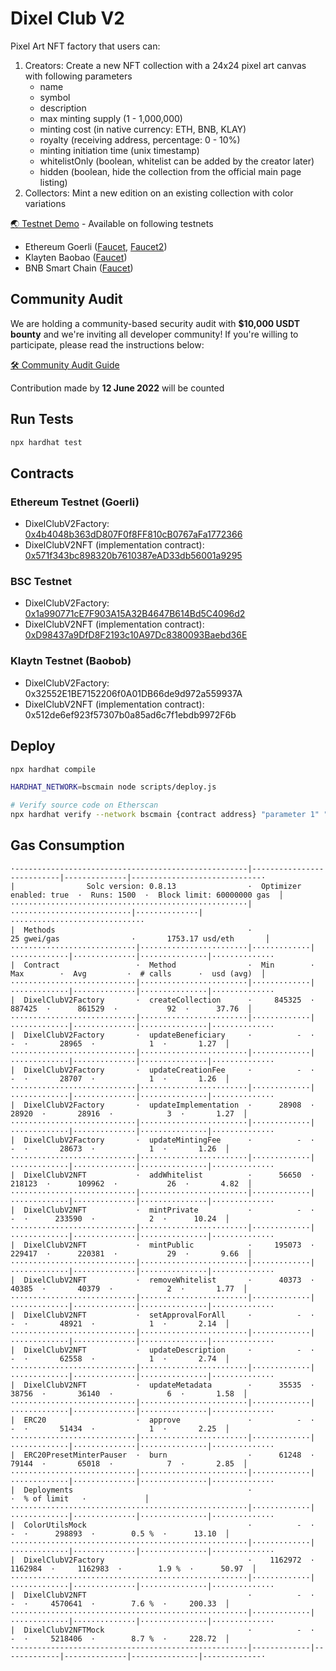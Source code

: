 # Dixel Club V2

Pixel Art NFT factory that users can:
1. Creators: Create a new NFT collection with a 24x24 pixel art canvas with following parameters
    - name
    - symbol
    - description
    - max minting supply (1 - 1,000,000)
    - minting cost (in native currency: ETH, BNB, KLAY)
    - royalty (receiving address, percentage: 0 - 10%)
    - minting initiation time (unix timestamp)
    - whitelistOnly (boolean, whitelist can be added by the creator later)
    - hidden (boolean, hide the collection from the official main page listing)
2. Collectors: Mint a new edition on an existing collection with color variations

[🌏 Testnet Demo](https://v2testnet.dixel.club/) - Available on following testnets
- Ethereum Goerli ([Faucet](https://goerli-faucet.mudit.blog/), [Faucet2](https://faucet.paradigm.xyz/))
- Klayten Baobao ([Faucet](https://baobab.wallet.klaytn.foundation/faucet))
- BNB Smart Chain ([Faucet](https://testnet.binance.org/faucet-smart))

## Community Audit
We are holding a community-based security audit with **$10,000 USDT bounty** and we're inviting all developer community!
If you're willing to participate, please read the instructions below:

[🛠 Community Audit Guide](https://github.com/Steemhunt/dixel-v2-contract/blob/main/COMMUNITY_AUDIT.md)

Contribution made by **12 June 2022** will be counted

## Run Tests
```bash
npx hardhat test
```

## Contracts

### Ethereum Testnet (Goerli)
- DixelClubV2Factory: [0x4b4048b363dD807F0f8FF810cB0767aFa1772366](https://goerli.etherscan.io/address/0x4b4048b363dD807F0f8FF810cB0767aFa1772366#code)
- DixelClubV2NFT (implementation contract): [0x571f343bc898320b7610387eAD33db56001a9295](https://goerli.etherscan.io/address/0x571f343bc898320b7610387eAD33db56001a9295#code)

### BSC Testnet
- DixelClubV2Factory: [0x1a990771cE7F903A15A32B4647B614Bd5C4096d2](https://testnet.bscscan.com/address/0x1a990771cE7F903A15A32B4647B614Bd5C4096d2#code)
- DixelClubV2NFT (implementation contract): [0xD98437a9DfD8F2193c10A97Dc8380093Baebd36E](https://testnet.bscscan.com/address/0xD98437a9DfD8F2193c10A97Dc8380093Baebd36E#code)

### Klaytn Testnet (Baobob)
- DixelClubV2Factory: 0x32552E1BE7152206f0A01DB66de9d972a559937A
- DixelClubV2NFT (implementation contract): 0x512de6ef923f57307b0a85ad6c7f1ebdb9972F6b

## Deploy
```bash
npx hardhat compile

HARDHAT_NETWORK=bscmain node scripts/deploy.js

# Verify source code on Etherscan
npx hardhat verify --network bscmain {contract address} "parameter 1" "parameter 2"
```

## Gas Consumption
```
·----------------------------------------------------|---------------------------|--------------|-----------------------------·
|                Solc version: 0.8.13                ·  Optimizer enabled: true  ·  Runs: 1500  ·  Block limit: 60000000 gas  │
·····················································|···························|··············|······························
|  Methods                                           ·               25 gwei/gas                ·       1753.17 usd/eth       │
····························|························|·············|·············|··············|···············|··············
|  Contract                 ·  Method                ·  Min        ·  Max        ·  Avg         ·  # calls      ·  usd (avg)  │
····························|························|·············|·············|··············|···············|··············
|  DixelClubV2Factory       ·  createCollection      ·     845325  ·     887425  ·      861529  ·           92  ·      37.76  │
····························|························|·············|·············|··············|···············|··············
|  DixelClubV2Factory       ·  updateBeneficiary     ·          -  ·          -  ·       28965  ·            1  ·       1.27  │
····························|························|·············|·············|··············|···············|··············
|  DixelClubV2Factory       ·  updateCreationFee     ·          -  ·          -  ·       28707  ·            1  ·       1.26  │
····························|························|·············|·············|··············|···············|··············
|  DixelClubV2Factory       ·  updateImplementation  ·      28908  ·      28920  ·       28916  ·            3  ·       1.27  │
····························|························|·············|·············|··············|···············|··············
|  DixelClubV2Factory       ·  updateMintingFee      ·          -  ·          -  ·       28673  ·            1  ·       1.26  │
····························|························|·············|·············|··············|···············|··············
|  DixelClubV2NFT           ·  addWhitelist          ·      56650  ·     218123  ·      109962  ·           26  ·       4.82  │
····························|························|·············|·············|··············|···············|··············
|  DixelClubV2NFT           ·  mintPrivate           ·          -  ·          -  ·      233590  ·            2  ·      10.24  │
····························|························|·············|·············|··············|···············|··············
|  DixelClubV2NFT           ·  mintPublic            ·     195073  ·     229417  ·      220381  ·           29  ·       9.66  │
····························|························|·············|·············|··············|···············|··············
|  DixelClubV2NFT           ·  removeWhitelist       ·      40373  ·      40385  ·       40379  ·            2  ·       1.77  │
····························|························|·············|·············|··············|···············|··············
|  DixelClubV2NFT           ·  setApprovalForAll     ·          -  ·          -  ·       48921  ·            1  ·       2.14  │
····························|························|·············|·············|··············|···············|··············
|  DixelClubV2NFT           ·  updateDescription     ·          -  ·          -  ·       62558  ·            1  ·       2.74  │
····························|························|·············|·············|··············|···············|··············
|  DixelClubV2NFT           ·  updateMetadata        ·      35535  ·      38756  ·       36140  ·            6  ·       1.58  │
····························|························|·············|·············|··············|···············|··············
|  ERC20                    ·  approve               ·          -  ·          -  ·       51434  ·            1  ·       2.25  │
····························|························|·············|·············|··············|···············|··············
|  ERC20PresetMinterPauser  ·  burn                  ·      61248  ·      79144  ·       65018  ·            7  ·       2.85  │
····························|························|·············|·············|··············|···············|··············
|  Deployments                                       ·                                          ·  % of limit   ·             │
·····················································|·············|·············|··············|···············|··············
|  ColorUtilsMock                                    ·          -  ·          -  ·      298893  ·        0.5 %  ·      13.10  │
·····················································|·············|·············|··············|···············|··············
|  DixelClubV2Factory                                ·    1162972  ·    1162984  ·     1162983  ·        1.9 %  ·      50.97  │
·····················································|·············|·············|··············|···············|··············
|  DixelClubV2NFT                                    ·          -  ·          -  ·     4570641  ·        7.6 %  ·     200.33  │
·····················································|·············|·············|··············|···············|··············
|  DixelClubV2NFTMock                                ·          -  ·          -  ·     5218406  ·        8.7 %  ·     228.72  │
·----------------------------------------------------|-------------|-------------|--------------|---------------|-------------·
```
